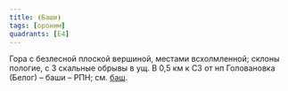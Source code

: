 ```yaml
---
title: ⦗Баши⦘
tags: [ороним]
quadrants: [Е4]
---
```


Гора с безлесной плоской вершиной, местами всхолмленной; склоны пологие, с З
скальные обрывы в ущ. В 0,5 км к СЗ от нп Головановка (Белог) – баши – РПН; см.
[баш](terms/баш).
